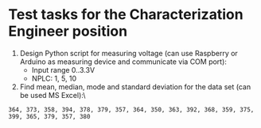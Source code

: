 # Test tasks for the Characterization Engineer position
1. Design Python script for measuring voltage (can use Raspberry or Arduino as measuring device
and communicate via COM port):
   - Input range 0..3.3V
   - NPLC: 1, 5, 10
2. Find mean, median, mode and standard deviation for the data set (can be used MS Excel):\
```text
364, 373, 358, 394, 378, 379, 357, 364, 350, 363, 392, 368, 359, 375, 399, 365, 379, 357, 380
```
